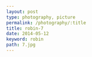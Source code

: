 ```yaml
---
layout: post
type: photography, picture
permalink: /photography/:title
title: robin-7
date: 2014-05-12
keyword: robin
path: 7.jpg
---
```



